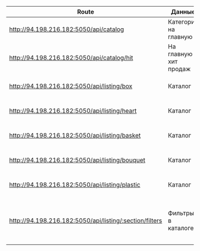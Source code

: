 | Route                                                   | Данные                | Доп.инфа                                            |
|---------------------------------------------------------|-----------------------|-----------------------------------------------------|
| http://94.198.216.182:5050/api/catalog                  | Категории на главную  |                                                     |
| http://94.198.216.182:5050/api/catalog/hit              | На главную хит продаж |                                                     |
| http://94.198.216.182:5050/api/listing/box              | Каталог               | ?page=1 (номер страницы)                            |
| http://94.198.216.182:5050/api/listing/heart            | Каталог               | ?page=1 (номер страницы)                            |
| http://94.198.216.182:5050/api/listing/basket           | Каталог               | ?page=1 (номер страницы)                            |
| http://94.198.216.182:5050/api/listing/bouquet          | Каталог               | ?page=1 (номер страницы)                            |
| http://94.198.216.182:5050/api/listing/plastic          | Каталог               | ?page=1 (номер страницы)                            |
| http://94.198.216.182:5050/api/listing/:section/filters | Фильтры в каталоге    | :section это (box, heart, basket, bouquet, plastic) |